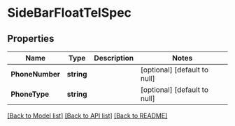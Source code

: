 # SideBarFloatTelSpec

## Properties
Name | Type | Description | Notes
------------ | ------------- | ------------- | -------------
**PhoneNumber** | **string** |  | [optional] [default to null]
**PhoneType** | **string** |  | [optional] [default to null]

[[Back to Model list]](../README.md#documentation-for-models) [[Back to API list]](../README.md#documentation-for-api-endpoints) [[Back to README]](../README.md)


